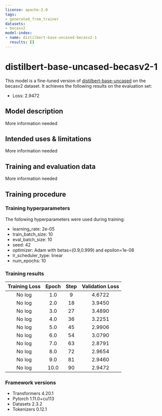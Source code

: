 ```yaml
---
license: apache-2.0
tags:
- generated_from_trainer
datasets:
- becasv2
model-index:
- name: distilbert-base-uncased-becasv2-1
  results: []
---
```


<!-- This model card has been generated automatically according to the information the Trainer had access to. You
should probably proofread and complete it, then remove this comment. -->

# distilbert-base-uncased-becasv2-1

This model is a fine-tuned version of [distilbert-base-uncased](https://huggingface.co/distilbert-base-uncased) on the becasv2 dataset.
It achieves the following results on the evaluation set:
- Loss: 2.9472

## Model description

More information needed

## Intended uses & limitations

More information needed

## Training and evaluation data

More information needed

## Training procedure

### Training hyperparameters

The following hyperparameters were used during training:
- learning_rate: 2e-05
- train_batch_size: 10
- eval_batch_size: 10
- seed: 42
- optimizer: Adam with betas=(0.9,0.999) and epsilon=1e-08
- lr_scheduler_type: linear
- num_epochs: 10

### Training results

| Training Loss | Epoch | Step | Validation Loss |
|:-------------:|:-----:|:----:|:---------------:|
| No log        | 1.0   | 9    | 4.6722          |
| No log        | 2.0   | 18   | 3.9450          |
| No log        | 3.0   | 27   | 3.4890          |
| No log        | 4.0   | 36   | 3.2251          |
| No log        | 5.0   | 45   | 2.9906          |
| No log        | 6.0   | 54   | 3.0790          |
| No log        | 7.0   | 63   | 2.8791          |
| No log        | 8.0   | 72   | 2.9654          |
| No log        | 9.0   | 81   | 2.9460          |
| No log        | 10.0  | 90   | 2.9472          |


### Framework versions

- Transformers 4.20.1
- Pytorch 1.11.0+cu113
- Datasets 2.3.2
- Tokenizers 0.12.1
